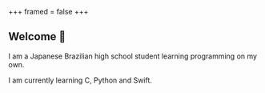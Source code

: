 +++
framed = false
+++

## Welcome 👋
I am a Japanese Brazilian high school student learning programming on my own.

I am currently learning C, Python and Swift.
